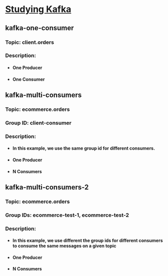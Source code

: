 # [Studying Kafka](https://www.youtube.com/watch?v=3xxb_QyrFnw&list=PLXjt2Adje6u7CMQXPsrjqOMF7ibXZ6iLE&index=1)

## kafka-one-consumer
### Topic: client.orders
### Description:
- #### One Producer
- #### One Consumer

## kafka-multi-consumers
### Topic: ecommerce.orders
### Group ID: client-consumer
### Description:
- #### In this example, we use the same group id for different consumers.
- #### One Producer
- #### N Consumers

## kafka-multi-consumers-2
### Topic: ecommerce.orders
### Group IDs: ecommerce-test-1, ecommerce-test-2
### Description:
- #### In this example, we use different the group ids for different consumers to consume the same messages on a given topic
- #### One Producer
- #### N Consumers
